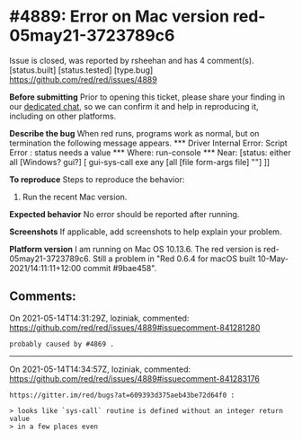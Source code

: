 
#4889: Error on Mac version red-05may21-3723789c6
================================================================================
Issue is closed, was reported by rsheehan and has 4 comment(s).
[status.built] [status.tested] [type.bug]
<https://github.com/red/red/issues/4889>

**Before submitting**
Prior to opening this ticket, please share your finding in our [dedicated chat](https://gitter.im/red/bugs), so we can confirm it and help in reproducing it, including on other platforms.

**Describe the bug**
When red runs, programs work as normal, but on termination the following message appears.
*** Driver Internal Error: Script Error : status needs a value 
*** Where: run-console 
*** Near: [status: either all [Windows? gui?] [ gui-sys-call exe any [all [file form-args file] ""] ]]

**To reproduce**
Steps to reproduce the behavior:
1. Run the recent Mac version.

**Expected behavior**
No error should be reported after running.

**Screenshots**
If applicable, add screenshots to help explain your problem.

**Platform version**
I am running on Mac OS 10.13.6. The red version is red-05may21-3723789c6.
Still a problem in "Red 0.6.4 for macOS built 10-May-2021/14:11:11+12:00  commit #9bae458".



Comments:
--------------------------------------------------------------------------------

On 2021-05-14T14:31:29Z, loziniak, commented:
<https://github.com/red/red/issues/4889#issuecomment-841281280>

    probably caused by #4869 .

--------------------------------------------------------------------------------

On 2021-05-14T14:34:57Z, loziniak, commented:
<https://github.com/red/red/issues/4889#issuecomment-841283176>

    https://gitter.im/red/bugs?at=609393d375aeb43be72d64f0 :
    
    > looks like `sys-call` routine is defined without an integer return value
    > in a few places even


